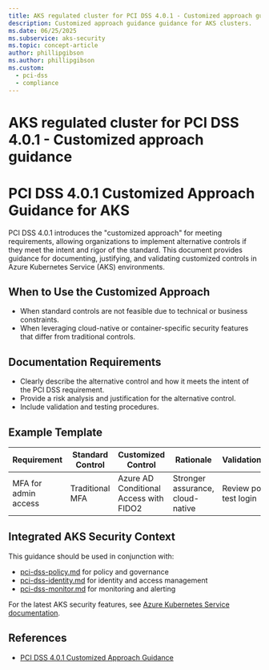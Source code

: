 ```yaml
---
title: AKS regulated cluster for PCI DSS 4.0.1 - Customized approach guidance
description: Customized approach guidance guidance for AKS clusters.
ms.date: 06/25/2025
ms.subservice: aks-security
ms.topic: concept-article
author: phillipgibson
ms.author: phillipgibson
ms.custom:
  - pci-dss
  - compliance
---
```


# AKS regulated cluster for PCI DSS 4.0.1 - Customized approach guidance

# PCI DSS 4.0.1 Customized Approach Guidance for AKS

PCI DSS 4.0.1 introduces the "customized approach" for meeting requirements, allowing organizations to implement alternative controls if they meet the intent and rigor of the standard. This document provides guidance for documenting, justifying, and validating customized controls in Azure Kubernetes Service (AKS) environments.

## When to Use the Customized Approach
- When standard controls are not feasible due to technical or business constraints.
- When leveraging cloud-native or container-specific security features that differ from traditional controls.

## Documentation Requirements
- Clearly describe the alternative control and how it meets the intent of the PCI DSS requirement.
- Provide a risk analysis and justification for the alternative control.
- Include validation and testing procedures.

## Example Template
| Requirement | Standard Control | Customized Control | Rationale | Validation/Test |
|-------------|-----------------|-------------------|-----------|----------------|
| MFA for admin access | Traditional MFA | Azure AD Conditional Access with FIDO2 | Stronger assurance, cloud-native | Review policy, test login |


## Integrated AKS Security Context

This guidance should be used in conjunction with:
- [pci-dss-policy.md](policy.md) for policy and governance
- [pci-dss-identity.md](identity.md) for identity and access management
- [pci-dss-monitor.md](monitor.md) for monitoring and alerting

For the latest AKS security features, see [Azure Kubernetes Service documentation](https://learn.microsoft.com/azure/aks/).

## References
- [PCI DSS 4.0.1 Customized Approach Guidance](https://www.pcisecuritystandards.org/)

